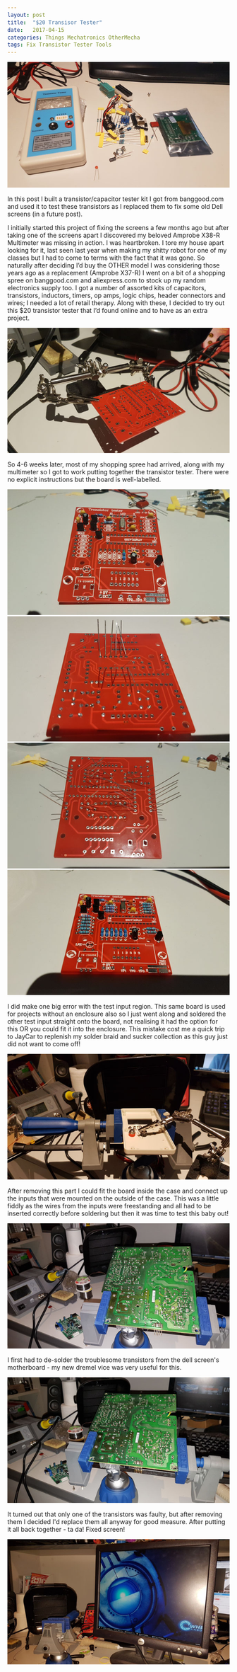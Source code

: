 ```yaml
---
layout: post
title:  "$20 Transisor Tester"
date:   2017-04-15
categories: Things Mechatronics OtherMecha
tags: Fix Transistor Tester Tools
---
```


![Banggood Transistor Checker](/images/screenFix/set_contents.jpg)

In this post I built a transistor/capacitor tester kit I got from banggood.com and used it to test these transistors as I replaced them to fix some old Dell screens (in a future post).
 
<!--more-->

I initially started this project of fixing the screens a few months ago but after taking one of the screens apart I discovered my beloved Amprobe X38-R Multimeter was missing in action. I was heartbroken. I tore my house apart looking for it, last seen last year when making my shitty robot for one of my classes but I had to come to terms with the fact that it was gone. So naturally after deciding I’d buy the OTHER model I was considering those years ago as a replacement (Amprobe X37-R) I went on a bit of a shopping spree on banggood.com and aliexpress.com to stock up my random electronics supply too. I got a number of assorted kits of capacitors, transistors, inductors, timers, op amps, logic chips, header connectors and wires; I needed a lot of retail therapy. Along with these, I decided to try out this $20 transistor tester that I’d found online and to have as an extra project.

![Soldering with my Helping Hands](/images/screenFix/solder_helping_hands.jpg)
 
So 4-6 weeks later, most of my shopping spree had arrived, along with my multimeter so I got to work putting together the transistor tester. There were no explicit instructions but the board is well-labelled.

![Soldering the board](/images/screenFix/board01.jpg)
![Soldering the board](/images/screenFix/board02.jpg)
![Soldering the board](/images/screenFix/board03.jpg)
![Soldering the board](/images/screenFix/board04.jpg)
 
I did make one big error with the test input region. This same board is used for projects without an enclosure also so I just went along and soldered the other test input straight onto the board, not realising it had the option for this OR you could fit it into the enclosure. This mistake cost me a quick trip to JayCar to replenish my solder braid and sucker collection as this guy just did not want to come off! 

![Soldering the front panel](/images/screenFix/front_panel_soldering.jpg)

After removing this part I could fit the board inside the case and connect up the inputs that were mounted on the outside of the case. This was a little fiddly as the wires from the inputs were freestanding and all had to be inserted correctly before soldering but then it was time to test this baby out!

![Soldering the fix](/images/screenFix/soldering_transistors01.jpg)

I first had to de-solder the troublesome transistors from the dell screen's motherboard - my new dremel vice was very useful for this.

![Soldering the fix](/images/screenFix/soldering_transistors02.jpg)

It turned out that only one of the transistors was faulty, but after removing them I decided I'd replace them all anyway for good measure. After putting it all back together - ta da! Fixed screen!

![Fixed screen!](/images/screenFix/fixed_screen.jpg)
